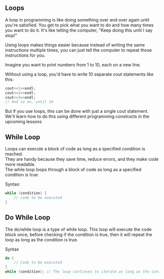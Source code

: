 ## Loops

A loop in programming is like doing something over and over again until you're satisfied. You get to pick what you want to do and how many times you want to do it. It's like telling the computer, "Keep doing this until I say stop!"

Using loops makes things easier because instead of writing the same instructions multiple times, you can just tell the computer to repeat those instructions for you.

Imagine you want to print numbers from 1 to 10, each on a new line.

Without using a loop, you'd have to write 10 separate cout statements like this:

```cpp
cout<<1<<endl;
cout<<2<<endl;
cout<<3<<endl;
// And so on, until 10
```

But if you use loops, this can be done with just a single cout statement. We'll learn how to do this using different programming constructs in the upcoming lessons

## While Loop

Loops can execute a block of code as long as a specified condition is reached. \
They are handy because they save time, reduce errors, and they make code more readable. \
The while loop loops through a block of code as long as a specified condition is true:

Syntax:

```cpp
while (condition) {
    // code to be executed
}
```

## Do While Loop

The do/while loop is a type of while loop.
This loop will execute the code block once, before checking if the condition is true, then it will repeat the loop as long as the condition is true.

Syntax

```cpp
do {
    // Code to be executed
}
while (condition); // The loop continues to iterate as long as the condition is true.
```